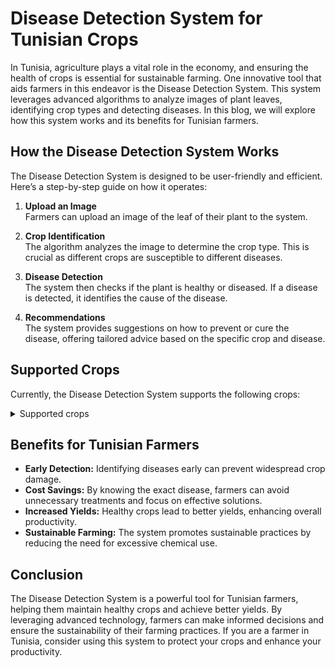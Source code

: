# Disease Detection System for Tunisian Crops

In Tunisia, agriculture plays a vital role in the economy, and ensuring the health of crops is essential for sustainable farming. One innovative tool that aids farmers in this endeavor is the Disease Detection System. This system leverages advanced algorithms to analyze images of plant leaves, identifying crop types and detecting diseases. In this blog, we will explore how this system works and its benefits for Tunisian farmers.

## How the Disease Detection System Works

The Disease Detection System is designed to be user-friendly and efficient. Here’s a step-by-step guide on how it operates:

1. **Upload an Image**  
    Farmers can upload an image of the leaf of their plant to the system.

2. **Crop Identification**  
    The algorithm analyzes the image to determine the crop type. This is crucial as different crops are susceptible to different diseases.

3. **Disease Detection**  
    The system then checks if the plant is healthy or diseased. If a disease is detected, it identifies the cause of the disease.

4. **Recommendations**  
    The system provides suggestions on how to prevent or cure the disease, offering tailored advice based on the specific crop and disease.

## Supported Crops

Currently, the Disease Detection System supports the following crops:

<details>
  <summary>Supported crops</summary>

- Almonds
- Anise
- Apples
- Apricots
- Artichokes
- Asparagus
- Avocados
- Badian
- Barley
- Beans
- Beans green
- Berries nes
- Broad Beans
- Cabbages and other brassicas
- Carobs
- Carrots and turnips
- Cauliflowers and broccoli
- Cereals
- Cereals nes
- Cherries
- Chick peas
- Chillies
- Clementines
- Cranberries
- Cucumbers and gherkins
- Dates
- Eggplants (aubergines)
- Fennel
- Fibre Crops Primary
- Figs
- Fruit Primary
- Garlic
- Grapefruit
- Grapes
- Hazelnuts
- Horse beans
- Kiwi fruit
- Leguminous
- Lemons
- Lentils
- Lettuce and chicory
- Limes
- Linseed
- Mandarins
- Melons
- Mushrooms and truffles
- Nuts nes
- Oats
- Oilcrops
- Olives
- Onions
- Oranges
- Papayas
- Peaches and nectarines
- Pears
- Peas
- Pistachios
- Plums and sloes
- Potatoes
- Pulses
- Pulses nes
- Pumpkins
- Pyrethrum
- Quinces
- Rapeseed
- Roots
- Roots and tubers nes
- Satsumas
- Seed cotton
- Sorghum
- Spices nes
- Spinach
- Strawberries
- Sugar Crops Primary
- Sugar beet
- Sunflower seed
- Tangerines
- Tobacco
- Tomatoes
- Treenuts
- Triticale
- Tubers
- Vegetables
- Vegetables Primary
- Vetches
- Watermelons
- Wheat
- Tropical Fruit

</details>

## Benefits for Tunisian Farmers

- **Early Detection:** Identifying diseases early can prevent widespread crop damage.
- **Cost Savings:** By knowing the exact disease, farmers can avoid unnecessary treatments and focus on effective solutions.
- **Increased Yields:** Healthy crops lead to better yields, enhancing overall productivity.
- **Sustainable Farming:** The system promotes sustainable practices by reducing the need for excessive chemical use.

## Conclusion

The Disease Detection System is a powerful tool for Tunisian farmers, helping them maintain healthy crops and achieve better yields. By leveraging advanced technology, farmers can make informed decisions and ensure the sustainability of their farming practices. If you are a farmer in Tunisia, consider using this system to protect your crops and enhance your productivity.